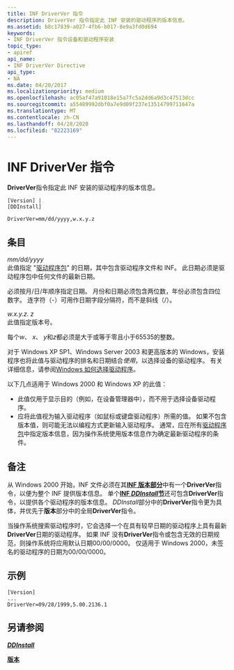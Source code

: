```yaml
---
title: INF DriverVer 指令
description: DriverVer 指令指定此 INF 安装的驱动程序的版本信息。
ms.assetid: b8c17839-a027-4fb6-b017-8e9a3fd0d694
keywords:
- INF DriverVer 指令设备和驱动程序安装
topic_type:
- apiref
api_name:
- INF DriverVer Directive
api_type:
- NA
ms.date: 04/20/2017
ms.localizationpriority: medium
ms.openlocfilehash: ac05af47a91018e15a7fc5a2dd6a9d3c47513dcc
ms.sourcegitcommit: a55489992dbf0a7e9d09f237e13514799711647a
ms.translationtype: MT
ms.contentlocale: zh-CN
ms.lasthandoff: 04/28/2020
ms.locfileid: "82223169"
---
```

# <a name="inf-driverver-directive"></a>INF DriverVer 指令


**DriverVer**指令指定此 INF 安装的驱动程序的版本信息。

```inf
[Version] |
[DDInstall]
 
DriverVer=mm/dd/yyyy,w.x.y.z 
```

## <a name="entries"></a>条目


<a href="" id="mm-dd-yyyy"></a>*mm/dd/yyyy*  
此值指定 "[驱动程序包](driver-packages.md)" 的日期，其中包含驱动程序文件和 INF。 此日期必须是驱动程序包中任何文件的最新日期。

必须按月/日/年顺序指定日期。 月份和日期必须包含两位数，年份必须包含四位数字。 连字符（-）可用作日期字段分隔符，而不是斜线（/）。

<a href="" id="w-x-y-z"></a>*w.x.y.z. z*  
此值指定版本号。

每个*w*、 *x*、 *y*和*z*都必须是大于或等于零且小于65535的整数。

对于 Windows XP SP1、Windows Server 2003 和更高版本的 Windows，安装程序也将此值与驱动程序的排名和日期结合*使用*，以选择设备的驱动程序。 有关详细信息，请参阅[Windows 如何选择驱动程序](how-setup-selects-drivers.md)。

以下几点适用于 Windows 2000 和 Windows XP 的此值：

-   此值仅用于显示目的（例如，在设备管理器中），而不用于选择设备驱动程序。
-   应将此值视为输入驱动程序（如鼠标或键盘驱动程序）所需的值。 如果不包含版本值，则可能无法以编程方式更新输入驱动程序。 通常，应在所有[驱动程序包](driver-packages.md)中指定版本信息，因为操作系统使用版本信息作为确定最新驱动程序的条件。

<a name="remarks"></a>备注
-------

从 Windows 2000 开始，INF 文件必须在其[**INF 版本部分**](inf-version-section.md)中有一个**DriverVer**指令，以便为整个 INF 提供版本信息。 单个[**INF *DDInstall*节**](inf-ddinstall-section.md)还可包含**DriverVer**指令，以提供各个驱动程序的版本信息。 *DDInstall*部分中的**DriverVer**指令更为具体，并优先于**版本**部分中的全局**DriverVer**指令。

当操作系统搜索驱动程序时，它会选择一个在具有较早日期的驱动程序上具有最新**DriverVer**日期的驱动程序。 如果 INF 没有**DriverVer**指令或包含无效的日期规范，则操作系统将应用默认日期00/00/0000。 仅适用于 Windows 2000，未签名的驱动程序的日期为00/00/0000。

<a name="examples"></a>示例
--------

```inf
[Version]
...
DriverVer=09/28/1999,5.00.2136.1
```

## <a name="see-also"></a>另请参阅


[***DDInstall***](inf-ddinstall-section.md)

[**版本**](inf-version-section.md)

 

 






